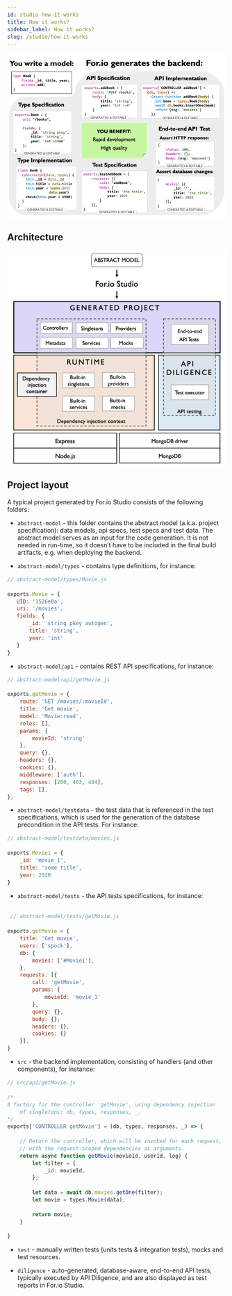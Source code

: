 ```yaml
---
id: studio-how-it-works
title: How it works?
sidebar_label: How it works?
slug: /studio/how-it-works
---
```


![img](../static/img/codegen.png)

## Architecture
![img](../static/img/arch.png)

## Project layout

A typical project generated by For.io Studio consists of the following folders:

 - `abstract-model` - this folder contains the abstract model (a.k.a. project specification): data models, api specs, test specs and test data. The abstract model serves as an input for the code generation. It is not needed in run-time, so it doesn’t have to be included in the final build artifacts, e.g. when deploying the backend.

 - `abstract-model/types` - contains type definitions, for instance:


 ```javascript
 // abstract-model/types/Movie.js

 exports.Movie = {
    UID: '1526e0a',
    uri: '/movies',
    fields: {
        _id: 'string pkey autogen',
        title: 'string',
        year: 'int'
    }
}
 ```

 - `abstract-model/api` - contains REST API specifications, for instance:

```javascript
// abstract-model/api/getMovie.js

exports.getMovie = {
    route: 'GET /movies/:movieId',
    title: 'Get movie',
    model: 'Movie:read',
    roles: [],
    params: {
        movieId: 'string'
    },
    query: {},
    headers: {},
    cookies: {},
    middleware: ['auth'],
    responses: [200, 403, 404],
    tags: [],
};

```

- `abstract-model/testdata` - the test data that is referenced in the test specifications, which is used for the generation of the database precondition in the API tests. For instance:

```javascript
// abstract-model/testdata/movies.js

exports.Movie1 = {
    _id: 'movie_1',
    title: 'some title',
    year: 2020
}
```

- `abstract-model/tests` - the API tests specifications, for instance:

```javascript

 // abstract-model/tests/getMovie.js

exports.getMovie = {
    title: 'Get movie',
    users: ['spock'],
    db: {
        movies: ['#Movie1'],
    },
    requests: [{
        call: 'getMovie',
        params: {
            movieId: 'movie_1'
        },
        query: {},
        body: {},
        headers: {},
        cookies: {}
    }],
}
```

- `src` - the backend implementation, consisting of handlers (and other components), for instance:

```javascript
// src/api/getMovie.js

/*
A factory for the controller 'getMovie', using dependency injection
    of singletons: db, types, responses, _.
*/
exports['CONTROLLER getMovie'] = (db, types, responses, _) => {

    // Return the controller, which will be invoked for each request,
    // with the request-scoped dependencies as arguments.
    return async function getMovie(movieId, userId, log) {
        let filter = {
            _id: movieId,
        };

        let data = await db.movies.getOne(filter);
        let movie = types.Movie(data);

        return movie;
    }

}

```

- `test` - manually written tests (units tests & integration tests), mocks and test resources.

- `diligence` - auto-generated, database-aware, end-to-end API tests, typically executed by API Diligence, and are also displayed as test reports in For.io Studio.
